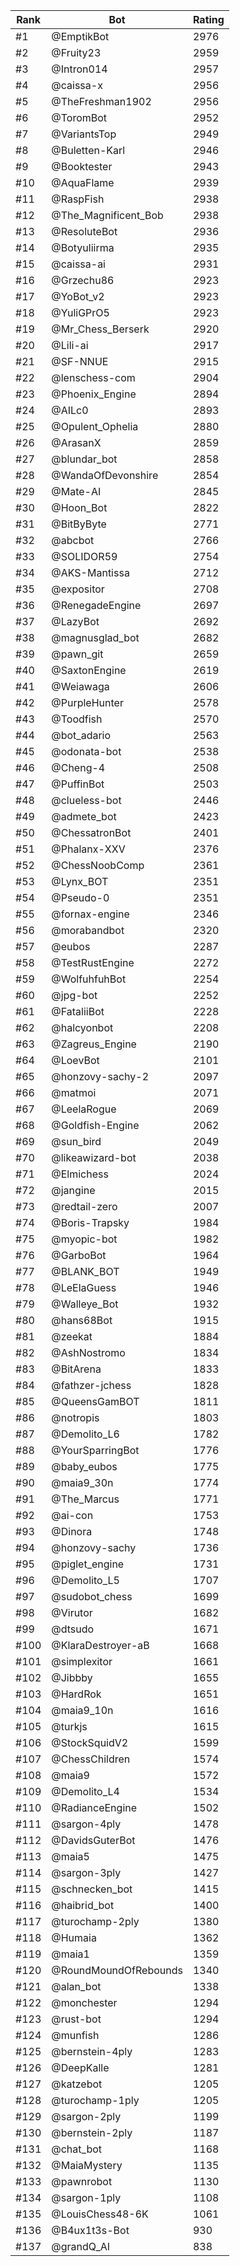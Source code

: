 Rank|Bot|Rating
---|---|---
#1|@EmptikBot|2976
#2|@Fruity23|2959
#3|@Intron014|2957
#4|@caissa-x|2956
#5|@TheFreshman1902|2956
#6|@ToromBot|2952
#7|@VariantsTop|2949
#8|@Buletten-Karl|2946
#9|@Booktester|2943
#10|@AquaFlame|2939
#11|@RaspFish|2938
#12|@The_Magnificent_Bob|2938
#13|@ResoluteBot|2936
#14|@Botyuliirma|2935
#15|@caissa-ai|2931
#16|@Grzechu86|2923
#17|@YoBot_v2|2923
#18|@YuliGPrO5|2923
#19|@Mr_Chess_Berserk|2920
#20|@Lili-ai|2917
#21|@SF-NNUE|2915
#22|@lenschess-com|2904
#23|@Phoenix_Engine|2894
#24|@AILc0|2893
#25|@Opulent_Ophelia|2880
#26|@ArasanX|2859
#27|@blundar_bot|2858
#28|@WandaOfDevonshire|2854
#29|@Mate-AI|2845
#30|@Hoon_Bot|2822
#31|@BitByByte|2771
#32|@abcbot|2766
#33|@SOLIDOR59|2754
#34|@AKS-Mantissa|2712
#35|@expositor|2708
#36|@RenegadeEngine|2697
#37|@LazyBot|2692
#38|@magnusglad_bot|2682
#39|@pawn_git|2659
#40|@SaxtonEngine|2619
#41|@Weiawaga|2606
#42|@PurpleHunter|2578
#43|@Toodfish|2570
#44|@bot_adario|2563
#45|@odonata-bot|2538
#46|@Cheng-4|2508
#47|@PuffinBot|2503
#48|@clueless-bot|2446
#49|@admete_bot|2423
#50|@ChessatronBot|2401
#51|@Phalanx-XXV|2376
#52|@ChessNoobComp|2361
#53|@Lynx_BOT|2351
#54|@Pseudo-0|2351
#55|@fornax-engine|2346
#56|@morabandbot|2320
#57|@eubos|2287
#58|@TestRustEngine|2272
#59|@WolfuhfuhBot|2254
#60|@jpg-bot|2252
#61|@FataliiBot|2228
#62|@halcyonbot|2208
#63|@Zagreus_Engine|2190
#64|@LoevBot|2101
#65|@honzovy-sachy-2|2097
#66|@matmoi|2071
#67|@LeelaRogue|2069
#68|@Goldfish-Engine|2062
#69|@sun_bird|2049
#70|@likeawizard-bot|2038
#71|@Elmichess|2024
#72|@jangine|2015
#73|@redtail-zero|2007
#74|@Boris-Trapsky|1984
#75|@myopic-bot|1982
#76|@GarboBot|1964
#77|@BLANK_BOT|1949
#78|@LeElaGuess|1946
#79|@Walleye_Bot|1932
#80|@hans68Bot|1915
#81|@zeekat|1884
#82|@AshNostromo|1834
#83|@BitArena|1833
#84|@fathzer-jchess|1828
#85|@QueensGamBOT|1811
#86|@notropis|1803
#87|@Demolito_L6|1782
#88|@YourSparringBot|1776
#89|@baby_eubos|1775
#90|@maia9_30n|1774
#91|@The_Marcus|1771
#92|@ai-con|1753
#93|@Dinora|1748
#94|@honzovy-sachy|1736
#95|@piglet_engine|1731
#96|@Demolito_L5|1707
#97|@sudobot_chess|1699
#98|@Virutor|1682
#99|@dtsudo|1671
#100|@KlaraDestroyer-aB|1668
#101|@simplexitor|1661
#102|@Jibbby|1655
#103|@HardRok|1651
#104|@maia9_10n|1616
#105|@turkjs|1615
#106|@StockSquidV2|1599
#107|@ChessChildren|1574
#108|@maia9|1572
#109|@Demolito_L4|1534
#110|@RadianceEngine|1502
#111|@sargon-4ply|1478
#112|@DavidsGuterBot|1476
#113|@maia5|1475
#114|@sargon-3ply|1427
#115|@schnecken_bot|1415
#116|@haibrid_bot|1400
#117|@turochamp-2ply|1380
#118|@Humaia|1362
#119|@maia1|1359
#120|@RoundMoundOfRebounds|1340
#121|@alan_bot|1338
#122|@monchester|1294
#123|@rust-bot|1294
#124|@munfish|1286
#125|@bernstein-4ply|1283
#126|@DeepKalle|1281
#127|@katzebot|1205
#128|@turochamp-1ply|1205
#129|@sargon-2ply|1199
#130|@bernstein-2ply|1187
#131|@chat_bot|1168
#132|@MaiaMystery|1135
#133|@pawnrobot|1130
#134|@sargon-1ply|1108
#135|@LouisChess48-6K|1061
#136|@B4ux1t3s-Bot|930
#137|@grandQ_AI|838
